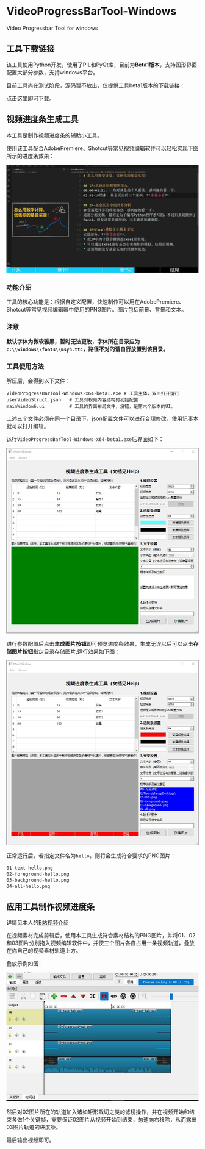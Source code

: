 # VideoProgressBarTool-Windows
Video Progressbar Tool for windows

## 工具下载链接

该工具使用Python开发，使用了PIL和PyQt库，目前为**Beta1版本**，支持图形界面配置大部分参数，支持windows平台。

目前工具尚在测试阶段，源码暂不放出，仅提供工具beta1版本的下载链接：

点击[这里](https://github.com/ZhengMingpei/VideoProgressBarTool-Windows/releases/tag/beta1)即可下载。

## 视频进度条生成工具

本工具是制作视频进度条的辅助小工具。

使用该工具配合AdobePremiere、Shotcut等常见视频编辑软件可以轻松实现下图所示的进度条效果：

![demo1](docs/demo1.jpg)

### 功能介绍

工具的核心功能是：根据自定义配置，快速制作可以用在AdobePremiere、Shotcut等常见视频编辑器中使用的PNG图片。图片包括前景、背景和文本。

### 注意

**默认字体为微软雅黑，暂时无法更改，字体所在目录应为`c:\\windows\\fonts\\msyh.ttc`，路径不对的请自行放置到该目录。**

### 工具使用方法

解压后，会得到以下文件：

```shell
VideoProgressBarTool-Windows-x64-beta1.exe # 工具主体，双击打开运行
userVideoStruct.json   # 工具对视频内容结构的初始配置
mainWindow6.ui         # 工具的界面布局文件，没错，是第六个版本的UI。
```

上述三个文件必须在同一个目录下，json配置文件可以进行合理修改，使用记事本就可以打开编辑。

运行`VideoProgressBarTool-Windows-x64-beta1.exe`后界面如下：

![ui1](docs/ui1.jpg)

进行参数配置后点击**生成图片按钮**即可预览进度条效果，生成无误以后可以点击**存储图片按钮**指定目录存储图片,运行效果如下图：

![ui1](docs/ui2.jpg)

正常运行后，若指定文件名为`hello`，则将会生成符合要求的PNG图片：

```shell
01-text-hello.png
02-foreground-hello.png
03-background-hello.png
04-all-hello.png
```

## 应用工具制作视频进度条

详情见本人的[B站视频介绍](https://space.bilibili.com/32918983)

在视频素材完成剪辑后，使用本工具生成符合素材结构的PNG图片，并将01、02和03图片分别拖入视频编辑软件中，并使三个图片各自占用一条视频轨道，叠放在你自己的视频素材轨道上方。

叠放示例如图：

![demo2](docs/demo2.jpg)

然后对02图片所在的轨道加入诸如矩形裁切之类的滤镜操作，并在视频开始和结束各做1个关键帧，需要保证02图片从视频开始到结束，匀速向右移除，从而露出03图片轨道的进度条。

最后输出视频即可。
